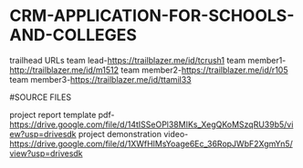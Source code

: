 # CRM-APPLICATION-FOR-SCHOOLS-AND-COLLEGES

trailhead URLs
team lead-https://trailblazer.me/id/tcrush1
team member1-http://trailblazer.me/id/m1512
team member2-https://trailblazer.me/id/r105
team member3-https://trailblazer.me/id/ttamil33

#SOURCE FILES

project report template pdf-https://drive.google.com/file/d/14tISSeOPl38MIKs_XegQKoMSzqRU39b5/view?usp=drivesdk
project demonstration video-https://drive.google.com/file/d/1XWfHIMsYoage6Ec_36RopJWbF2XgmYn5/view?usp=drivesdk
